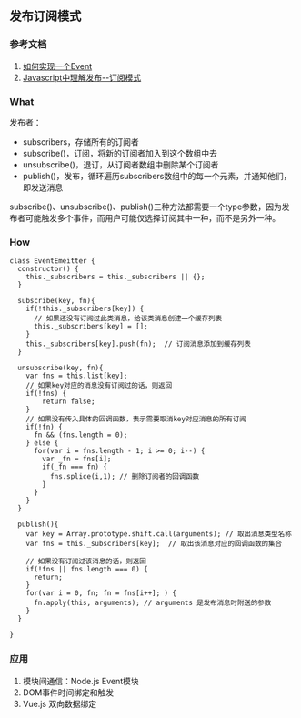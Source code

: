 ## 发布订阅模式

### 参考文档
1. [如何实现一个Event](https://juejin.im/post/5ac2fb886fb9a028b86e328c)
2. [Javascript中理解发布--订阅模式](https://www.cnblogs.com/tugenhua0707/p/4687947.html)

### What
发布者：
  - subscribers，存储所有的订阅者
  - subscribe()，订阅，将新的订阅者加入到这个数组中去
  - unsubscribe()，退订，从订阅者数组中删除某个订阅者
  - publish()，发布，循环遍历subscribers数组中的每一个元素，并通知他们，即发送消息  

subscribe()、unsubscribe()、publish()三种方法都需要一个type参数，因为发布者可能触发多个事件，而用户可能仅选择订阅其中一种，而不是另外一种。

### How
```
class EventEmeitter {
  constructor() {
    this._subscribers = this._subscribers || {};
  }

  subscribe(key, fn){
    if(!this._subscribers[key]) {
      // 如果还没有订阅过此类消息，给该类消息创建一个缓存列表
      this._subscribers[key] = []; 
    }
    this._subscribers[key].push(fn);  // 订阅消息添加到缓存列表
  }

  unsubscribe(key, fn){
    var fns = this.list[key];
    // 如果key对应的消息没有订阅过的话，则返回
    if(!fns) {
        return false;
    }
    // 如果没有传入具体的回调函数，表示需要取消key对应消息的所有订阅
    if(!fn) {
      fn && (fns.length = 0);
    } else {
      for(var i = fns.length - 1; i >= 0; i--) {
        var _fn = fns[i];
        if(_fn === fn) {
          fns.splice(i,1); // 删除订阅者的回调函数
        }
      }
    }
  }

  publish(){
    var key = Array.prototype.shift.call(arguments); // 取出消息类型名称
    var fns = this._subscribers[key];  // 取出该消息对应的回调函数的集合

    // 如果没有订阅过该消息的话，则返回
    if(!fns || fns.length === 0) {
      return;
    }
    for(var i = 0, fn; fn = fns[i++]; ) {
      fn.apply(this, arguments); // arguments 是发布消息时附送的参数
    }
  }

}
```

### 应用
1. 模块间通信：Node.js Event模块
2. DOM事件时间绑定和触发
3. Vue.js 双向数据绑定